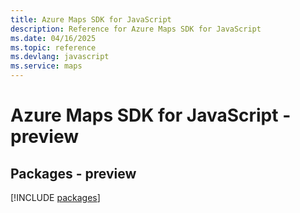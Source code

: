 ```yaml
---
title: Azure Maps SDK for JavaScript
description: Reference for Azure Maps SDK for JavaScript
ms.date: 04/16/2025
ms.topic: reference
ms.devlang: javascript
ms.service: maps
---
```

# Azure Maps SDK for JavaScript - preview
## Packages - preview
[!INCLUDE [packages](maps-index.md)]